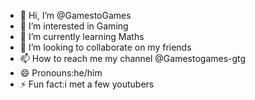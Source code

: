 - 👋 Hi, I’m @GamestoGames
- 👀 I’m interested in Gaming
- 🌱 I’m currently learning Maths
- 💞️ I’m looking to collaborate on my friends
- 📫 How to reach me my channel @Gamestogames-gtg
- 😄 Pronouns:he/him
- ⚡ Fun fact:i met a few youtubers

<!---
GamestoGames/GamestoGames is a ✨ special ✨ repository because its `README.md` (this file) appears on your GitHub profile.
You can click the Preview link to take a look at your changes.
--->
